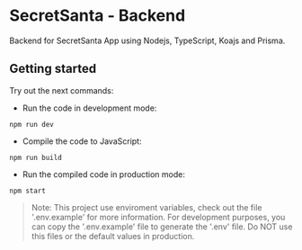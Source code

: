 # SecretSanta - Backend
Backend for SecretSanta App using Nodejs, TypeScript, Koajs and Prisma.

## Getting started
Try out the next commands:
- Run the code in development mode:
```shell
npm run dev
```
- Compile the code to JavaScript:
```shell
npm run build
```
- Run the compiled code in production mode:
```shell
npm start
```
> Note: This project use enviroment variables, check out the file '.env.example' for more information. For development purposes, you can copy the '.env.example' file to generate the '.env' file. Do NOT use this files or the default values in production.